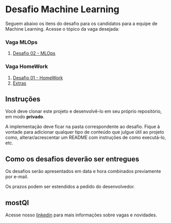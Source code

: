# Desafio Machine Learning

Seguem abaixo os itens do desafio para os candidatos para a equipe de Machine Learning. Acesse o tópico da vaga desejada:

### Vaga MLOps
1. [Desafio 02 - MLOps](./desafio-02/README.md)

### Vaga HomeWork
1. [Desafio 01 - HomeWork](./desafio-01/README.md)
2. [Extras](./extras/README.md)

## Instruções

Você deve clonar este projeto e desenvolvê-lo em seu próprio repositório, em modo **privado**.

A implementação deve ficar na pasta correspondente ao desafio. Fique à vontade para adicionar qualquer tipo de conteúdo que julgue útil ao projeto como, alterar/acrescentar um README com instruções de como executá-lo, etc.

## Como os desafios deverão ser entregues

Os desafios serão apresentados em data e hora combinados previamente por e-mail.

Os prazos podem ser estendidos a pedido do desenvolvedor.

## mostQI

Acesse nosso [linkedin](https://www.linkedin.com/company/mobile-solution-technology/posts/?feedView=all) para mais informações sobre vagas e novidades.
